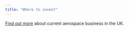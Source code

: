 ```yaml
---
title: "Where to invest"
---
```

[Find out more](/int/industries/aerospace/aerospace-in-the-uk/) about current aerospace business in the UK.